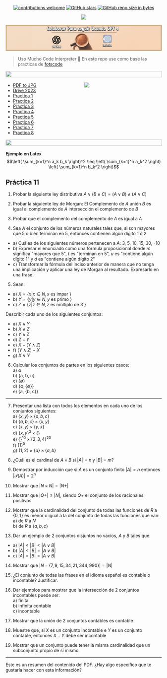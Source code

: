 <div align="center"> 

[![contributions welcome](https://img.shields.io/badge/contributions-welcome-brightgreen.svg?style=flat)](https://github.com/Fabian-Martinez-Rincon/Computabilidad-y-Complejidad)
[![GitHub stars](https://img.shields.io/github/stars/Fabian-Martinez-Rincon/Computabilidad-y-Complejidad)](https://github.com/Fabian-Martinez-Rincon/Computabilidad-y-Complejidad/stargazers/)
[![GitHub repo size in bytes](https://img.shields.io/github/repo-size/Fabian-Martinez-Rincon/Computabilidad-y-Complejidad)](https://github.com/Fabian-Martinez-Rincon/Computabilidad-y-Complejidad)

<img src="https://readme-typing-svg.demolab.com?font=Fira+Code&size=30&duration=1200&pause=1000&color=F78E23&center=true&width=635&lines=Computabilidad-y-Complejidad"/>



<a title="" href="https://cafecito.app/ei-materias"><img src="/Documentos/Cafecito.png" alt="" /></a>

</div>

> Uso Mucho Code Interpreter 🤖
> En este repo use como base las practicas de [fotscode](https://github.com/fotscode)


<img src= 'https://i.gifer.com/origin/8c/8cd3f1898255c045143e1da97fbabf10_w200.gif' height="20" width="100%">

<p><img width="250" align='right' src="https://media.giphy.com/media/zPbnEgxsPJOJSD3qfr/giphy.gif"></p>

- [PDF to JPG](https://www.ilovepdf.com/pdf_to_jpg)
- [Drive 2023](https://drive.google.com/drive/folders/1mNm_nba9il7KAgwj2YnQAqEJ9tF0PlKl)
- [Practica 1](/Practica/Practica%201/Practica1.md)
- [Practica 2](/Practica/Practica%202/Practica2.md)
- [Practica 3](/Practica/Practica%203/Practica3.md)
- [Practica 4](/Practica/Practica%204/Practica4.md)
- [Practica 5](/Practica/Practica%205/Practica5.md)
- [Practica 6](/Practica/Practica%206/Practica6.md)
- [Practica 7](/Practica/Practica%207/Practica7.md)
- [Practica 8](/Practica/Practica%208/Practica8.md)

<img src= 'https://i.gifer.com/origin/8c/8cd3f1898255c045143e1da97fbabf10_w200.gif' height="20" width="100%">

**Ejemplo en Latex**
$$\left( \sum_{k=1}^n a_k b_k \right)^2 \leq \left( \sum_{k=1}^n a_k^2 \right) \left( \sum_{k=1}^n b_k^2 \right)$$



## Práctica 11

1) Probar la siguiente ley distributiva $A \lor (B \land C) = (A \lor B) \land (A \lor C)$

2) Probar la siguiente ley de Morgan: El Complemento de $A$ unión $B$ es igual al complemento de $A$ intersección el complemento de $B$

3) Probar que el complemento del complemento de $A$ es igual a $A$

4) Sea $A$ el conjunto de los números naturales tales que, si son mayores que 5 o bien terminan en 5, entonces contienen algún dígito 1 ó 2  
- a) Cuáles de los siguientes números pertenecen a $A$: 3, 5, 10, 15, 30, -10  
- b) Expresar el enunciado como una fórmula proposicional donde $m$ significa "mayores que 5", $t$ es "terminan en 5", $u$ es "contiene algún dígito 1" y $d$ es "contiene algún dígito 2"  
- c) Transformar la fórmula del inciso anterior de manera que no tenga una implicación y aplicar una ley de Morgan al resultado. Expresarlo en una frase.

5) Sean:
- a) $X = \{ x | x \in N, x$ es impar $\}$
- b) $Y = \{ y | y \in N, y$ es primo $\}$
- c) $Z = \{ z | z \in N, z$ es múltiplo de 3 $\}$

Describir cada uno de los siguientes conjuntos:  

- a) $X \land Y$  
- b) $X \land Z$  
- c) $Y \land Z$  
- d) $Z - Y$  
- e) $X - (Y \land Z)$  
- f) $(Y \land Z) - X$  
- g) $X \lor Y$

6) Calcular los conjuntos de partes en los siguientes casos:  
a) $\emptyset$  
b) {a, b, c}  
c) $\{ \emptyset \}$  
d) $\{ \emptyset, \{ \emptyset \} \}$  
e) {a, {b, c}}

---

7) Presentar una lista con todos los elementos en cada uno de los conjuntos siguientes:  
a) $\{ x, y \} \times \{ a, b, c \}$  
b) $\{ a, b, c \} \times \{ x, y \}$  
c) $\{ x, y \} \times \{ y, x \}$  
d) $\{ x, y \}^2 \times \{ \}$  
e) $\{ \}^{10} \times \{ 2, 3, 4 \}^{20}$  
f) $\{ 1 \}^5$  
g) $\{ 1, 2 \} \times \{ a \} \times \{ a, b \}$

8) ¿Cuál es el cardinal de $A \times B$ si $|A| = n$ y $|B| = m$?

9) Demostrar por inducción que si $A$ es un conjunto finito $|A| = n$ entonces $|\mathcal{P}(A)| = 2^n$

10) Mostrar que $|N \times N| = |N+|$

11) Mostrar que $|Q+| \leq |N|$, siendo $Q+$ el conjunto de los racionales positivos

12) Mostrar que la cardinalidad del conjunto de todas las funciones de $R$ a $\{ 0, 1 \}$ es menor o igual a la del conjunto de todas las funciones que van:  
a) de $R$ a $N$  
b) de $R$ a $\{ a, b, c \}$

13) Dar un ejemplo de 2 conjuntos disjuntos no vacíos, $A$ y $B$ tales que:  
- a) $|A| < |B| < |A \lor B|$
- b) $|A| < |B| = |A \lor B|$
- c) $|A| = |B| = |A \lor B|$

14) Mostrar que $|N - \{ 7, 9, 15, 34, 21, 344, 990 \}| = |N|$

15) ¿El conjunto de todas las frases en el idioma español es contable o incontable? Justificar.

16) Dar ejemplos para mostrar que la intersección de 2 conjuntos incontables puede ser:  
a) finita  
b) infinita contable  
c) incontable

17) Mostrar que la unión de 2 conjuntos contables es contable

18) Muestre que, si $X$ es un conjunto incontable e $Y$ es un conjunto contable, entonces $X-Y$ debe ser incontable

19) Mostrar que un conjunto puede tener la misma cardinalidad que un subconjunto propio de sí mismo.

---

Este es un resumen del contenido del PDF. ¿Hay algo específico que te gustaría hacer con esta información?





